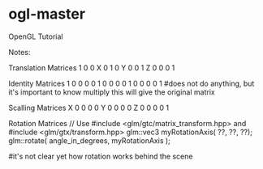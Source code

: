# ogl-master
 OpenGL Tutorial

 Notes:

 Translation Matrices
 1 0 0 X
 0 1 0 Y
 0 0 1 Z
 0 0 0 1

 Identity Matrices
 1 0 0 0
 0 1 0 0
 0 0 1 0
 0 0 0 1
 #does not do anything, but it's important to know multiply this will give the original matrix

 Scalling Matrices
 X 0 0 0
 0 Y 0 0
 0 0 Z 0
 0 0 0 1

 Rotation Matrices
 // Use #include <glm/gtc/matrix_transform.hpp> and #include <glm/gtx/transform.hpp>
	glm::vec3 myRotationAxis( ??, ??, ??);
	glm::rotate( angle_in_degrees, myRotationAxis );
	
 #it's not clear yet how rotation works behind the scene